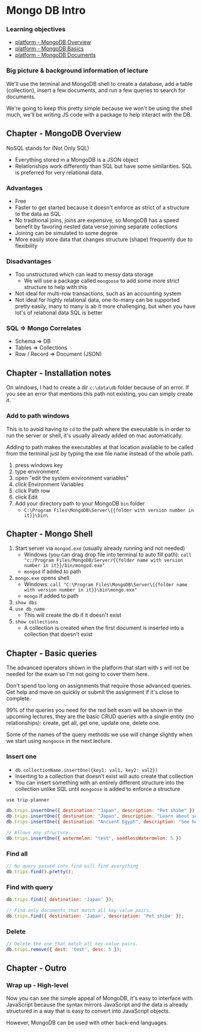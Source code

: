 # Mongo DB Intro

### Learning objectives

- [platform - MongoDB Overview](https://login.codingdojo.com/m/130/6418/45635)
- [platform - MongoDB Basics](https://login.codingdojo.com/m/130/6418/45741)
- [platform - MongoDB Documents](https://login.codingdojo.com/m/130/6418/45743)

### Big picture & background information of lecture

We'll use the terminal and MongoDB shell to create a database, add a table (collection), insert a few documents, and run a few queries to search for documents.

We're going to keep this pretty simple because we won't be using the shell much, we'll be writing JS code with a package to help interact with the DB.

## Chapter - MongoDB Overview

NoSQL stands for (Not Only SQL)

- Everything stored in a MongoDB is a JSON object
- Relationships work differently than SQL but have some similarities. SQL is preferred for very relational data.

### Advantages

- Free
- Faster to get started because it doesn't enforce as strict of a structure to the data as SQL
- No traditional joins, joins are expensive, so MongoDB has a speed benefit by favoring nested data verse joining separate collections
- Joining can be simulated to some degree
- More easily store data that changes structure (shape) frequently due to flexibility

### Disadvantages

- Too unstructured which can lead to messy data storage
  - We will use a package called `mongoose` to add some more strict structure to help with this
- Not ideal for multi-row transactions, such as an accounting system
- Not ideal for highly relational data, one-to-many can be supported pretty easily, many to many is ab it more challenging, but when you have lot's of relational data SQL is better

### SQL => Mongo Correlates

- Schema => DB
- Tables => Collections
- Row / Record => Document (JSON)

## Chapter - Installation notes

On windows, I had to create a dir `c:\data\db` folder because of an error. If you see an error that mentions this path not existing, you can simply create it.

### Add to path windows

This is to avoid having to `cd` to the path where the executable is in order to run the server or shell, it's usually already added on mac automatically.

Adding to path makes the executables at that location available to be called from the terminal just by typing the exe file name instead of the whole path.

1. press windows key
1. type environment
1. open "edit the system environment variables"
1. click Environment Variables
1. click Path row
1. click Edit
1. Add your directory path to your MongoDB `bin` folder
   - `C:\Program Files\MongoDB\Server\{{folder with version number in it}}\bin\`

## Chapter - Mongo Shell

1. Start server via `mongod.exe` (usually already running and not needed)
   - Windows (you can drag drop file into terminal to auto fill path): `call "c:/Program Files/MongoDB/Server/{{folder name with version number in it}}/bin/mongod.exe"`
   - `mongod` if added to path
1. `mongo.exe` opens shell
   - Windows: `call "C:\Program Files\MongoDB\Server\{{folder name with version number in it}}\bin\mongo.exe"`
   - `mongo` if added to path
1. `show dbs`
1. `use db_name`
   - This will create the db if it doesn't exist
1. `show collections`
   - A collection is created when the first document is inserted into a collection that doesn't exist

## Chapter - Basic queries

The advanced operators shown in the platform that start with `$` will not be needed for the exam so I'm not going to cover them here.

Don't spend too long on assignments that require those advanced queries. Get help and move on quickly or submit the assignment if it's close to complete.

99% of the queries you need for the red belt exam will be shown in the upcoming lectures, they are the basic CRUD queries with a single entity (no relationships): create, get all, get one, update one, delete one.

Some of the names of the query methods we use will change slightly when we start using `mongoose` in the next lecture.

### Insert one

- `db.collectionName.insertOne({key1: val1, key2: val2})`
- Inserting to a collection that doesn't exist will auto create that collection
- You can insert something with an entirely different structure into the collection unlike SQL until `mongoose` is added to enforce a structure

```js
use trip-planner

db.trips.insertOne({ destination: "Japan", description: "Pet shibe" })
db.trips.insertOne({ destination: "Japan", description: "Learn about self-mummification" })
db.trips.insertOne({ destination: "Ancient Egypt", description: "See how the pyramids were built" })

// Allows any structure...
db.trips.insertOne({ watermelon: "test", seedlessWatermelon: 5 })
```

### Find all

```js
// No query passed into find will find everything
db.trips.find().pretty();
```

### Find with query

```js
db.trips.find({ destination: 'Japan' });
```

```js
// Find only documents that match all key-value pairs.
db.trips.find({ destination: 'Japan', description: 'Pet shibe' });
```

### Delete

```js
// Delete the one that match all key-value pairs.
db.trips.remove({ dest: 'test', desc: 5 });
```

## Chapter - Outro

### Wrap up - High-level

Now you can see the simple appeal of MongoDB, it's easy to interface with JavaScript because the syntax mirrors JavaScript and the data is already structured in a way that is easy to convert into JavaScript objects.

However, MongoDB can be used with other back-end languages.